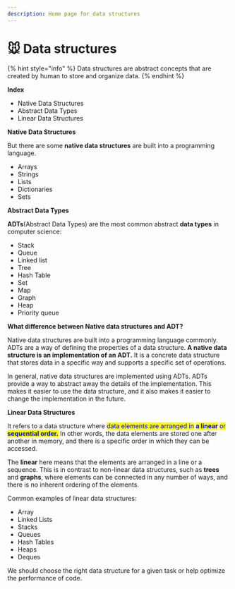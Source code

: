 ```yaml
---
description: Home page for data structures
---
```


# 🐭 Data structures

{% hint style="info" %}
Data structures are abstract concepts that are created by human to store and organize data.
{% endhint %}

**Index**

* Native Data Structures
* Abstract Data Types
* Linear Data Structures



**Native Data Structures**

But there are some **native data structures** are built into a programming language.

* Arrays
* Strings
* Lists
* Dictionaries
* Sets

**Abstract Data Types**

**ADTs**(Abstract Data Types) are the most common abstract **data types** in computer science:

* Stack
* Queue
* Linked list
* Tree
* Hash Table
* Set
* Map
* Graph
* Heap
* Priority queue

**What difference between Native data structures and ADT?**

Native data structures are built into a programming language commonly. ADTs are a way of defining the properties of a data structure. **A native data structure is an implementation of an ADT.** It is a concrete data structure that stores data in a specific way and supports a specific set of operations.

In general, native data structures are implemented using ADTs. ADTs provide a way to abstract away the details of the implementation. This makes it easier to use the data structure, and it also makes it easier to change the implementation in the future.

**Linear Data Structures**

It refers to a data structure where <mark style="color:blue;">data elements are arranged in</mark> <mark style="color:blue;"></mark><mark style="color:blue;">**a linear**</mark> <mark style="color:blue;"></mark><mark style="color:blue;">or</mark> <mark style="color:blue;"></mark><mark style="color:blue;">**sequential order.**</mark> In other words, the data elements are stored one after another in memory, and there is a specific order in which they can be accessed.

The **linear** here means that the elements are arranged in a line or a sequence. This is in contrast to non-linear data structures, such as **trees** and **graphs**, where elements can be connected in any number of ways, and there is no inherent ordering of the elements.

Common examples of linear data structures:

* Array
* Linked Lists
* Stacks
* Queues
* Hash Tables
* Heaps
* Deques

We should choose the right data structure for a given task or help optimize the performance of code.

